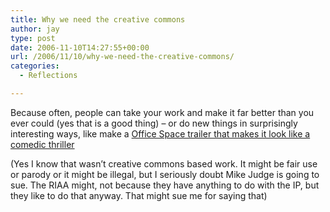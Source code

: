 ```yaml
---
title: Why we need the creative commons
author: jay
type: post
date: 2006-11-10T14:27:55+00:00
url: /2006/11/10/why-we-need-the-creative-commons/
categories:
  - Reflections

---
```

Because often, people can take your work and make it far better than you ever could (yes that is a good thing) &#8211; or do new things in surprisingly interesting ways, like make a [Office Space trailer that makes it look like a comedic thriller][1]

(Yes I know that wasn’t creative commons based work. It might be fair use or parody or it might be illegal, but I seriously doubt Mike Judge is going to sue. The RIAA might, not because they have anything to do with the IP, but they like to do that anyway. That might sue me for saying that)

 [1]: http://www.youtube.com/watch?v=dGNs7QMeV7E